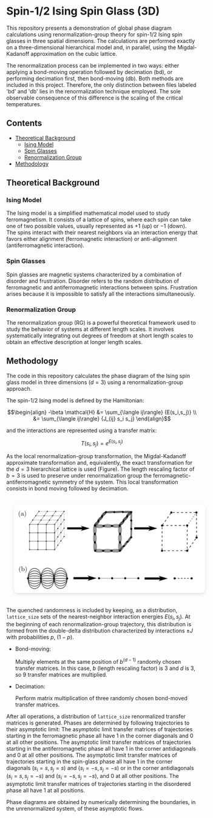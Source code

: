 # Spin-1/2 Ising Spin Glass (3D)

This repository presents a demonstration of global phase diagram calculations using renormalization-group theory for spin-1/2 Ising spin glasses in three spatial dimensions. The calculations are performed exactly on a three-dimensional hierarchical model and, in parallel, using the Migdal-Kadanoff approximation on the cubic lattice.

The renormalization process can be implemented in two ways: either applying a bond-moving operation followed by decimation (bd), or performing decimation first, then bond-moving (db). Both methods are included in this project. Therefore, the only distinction between files labeled 'bd' and 'db' lies in the renormalization technique employed. The sole observable consequence of this difference is the scaling of the critical temperatures.

## Contents

- [Theoretical Background](#theoretical-background)
    - [Ising Model](#ising-model)
    - [Spin Glasses](#spin-glasses)
    - [Renormalization Group](#renormalization-group)
- [Methodology](#methodology)

## Theoretical Background

### Ising Model

The Ising model is a simplified mathematical model used to study ferromagnetism. It consists of a lattice of spins, where each spin can take one of two possible values, usually represented as $+1$ (up) or $-1$ (down). The spins interact with their nearest neighbors via an interaction energy that favors either alignment (ferromagnetic interaction) or anti-alignment (antiferromagnetic interaction). 

### Spin Glasses

Spin glasses are magnetic systems characterized by a combination of disorder and frustration. Disorder refers to the random distribution of ferromagnetic and antiferromagnetic interactions between spins. Frustration arises because it is impossible to satisfy all the interactions simultaneously. 

### Renormalization Group

The renormalization group (RG) is a powerful theoretical framework used to study the behavior of systems at different length scales. It involves systematically integrating out degrees of freedom at short length scales to obtain an effective description at longer length scales. 

## Methodology

The code in this repository calculates the phase diagram of the Ising spin glass model in three dimensions ($d=3$) using a renormalization-group approach.

The spin-1/2 Ising model is defined by the Hamiltonian:

$$\begin{align}
-\beta \mathcal{H} &= \sum_{\langle ij\rangle} {E(s_i,s_j)}  \\
&= \sum_{\langle ij\rangle} {J_{ij} s_i s_j}
\end{align}$$

and the interactions are represented using a transfer matrix:

$$T(s_i,s_j) = e^{E(s_i,s_j)}$$

As the local renormalization-group transformation, the Migdal-Kadanoff approximate transformation and, equivalently, the exact transformation for the $d=3$ hierarchical lattice is used (Figure). The length rescaling factor of $b=3$ is used to preserve under renormalization group the ferromagnetic-antiferromagnetic symmetry of the system. This local transformation consists in bond moving followed by decimation.

<div align="center">
  <img
    src="./images/renormalization.png"
    alt="Candlestick Chart Example"
    width="600"
    title="Figure: (a) RG transformation for the
length-rescaling factor of b=3. In this intuitive approximation, bond moving is followed by decimation. (b) Exact RG transformation of the d = 3, b = 3 hierarchical lattice for which the Migdal-Kadanoff RG recursion relations are exact. The construction of a hierarchical lattice proceeds in the opposite direction of its RG solution."
    style="border-radius: 10px; margin: 20px; box-shadow: 0 4px 8px rgba(0,0,0,0.1);"
  >
</div>

The quenched randomness is included by keeping, as a distribution, `lattice_size` sets of the nearest-neighbor interaction energies $E(s_i,s_j)$. At the beginning of each renormalization-group trajectory, this distribution is formed from the double-delta distribution characterized by interactions $\pm J$ with probabilities $p$, $(1−p)$. 

- Bond-moving:

    Multiply elements at the same position of $b^{(d-1)}$ randomly chosen transfer matrices. In this case, $b$ (length rescaling factor) is $3$ and $d$ is $3$, so $9$ transfer matrices are multiplied.

- Decimation:

    Perform matrix multiplication of three randomly chosen bond-moved transfer matrices.


After all operations, a distribution of `lattice_size` renormalized transfer matrices is generated. Phases are determined by following trajectories to their asymptotic limit: The asymptotic limit transfer matrices of trajectories starting in the ferromagnetic phase all have $1$ in the corner diagonals and $0$ at all other positions. The asymptotic limit transfer matrices of trajectories starting in the antiferromagnetic phase all have $1$ in the corner antidiagonals and $0$ at all other positions. The asymptotic limit transfer matrices of trajectories starting in the spin-glass phase all have $1$ in the corner diagonals $(s_i=s, s_j=s)$ and $(s_i=-s, s_j=-s)$ or in the corner antidiagonals $(s_i=s, s_j=-s)$ and $(s_i=-s, s_j=-s)$, and $0$ at all other positions. The asymptotic limit transfer matrices of trajectories starting in the disordered phase all have $1$ at all positions.

Phase diagrams are obtained by numerically determining the boundaries, in the unrenormalized system, of these asymptotic flows.

